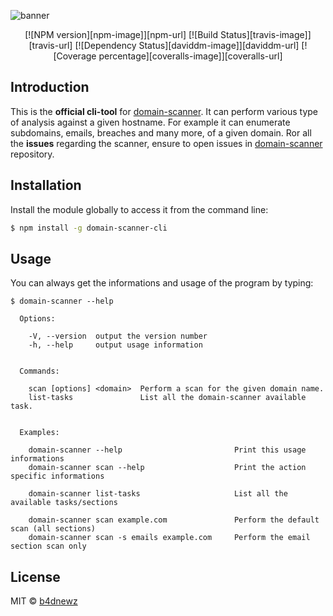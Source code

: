 ![banner](https://cdn.rawgit.com/b4dnewz/domain-scanner/182a366a/banner.jpg)

<div style="text-align:center">
  [![NPM version][npm-image]][npm-url] [![Build Status][travis-image]][travis-url] [![Dependency Status][daviddm-image]][daviddm-url] [![Coverage percentage][coveralls-image]][coveralls-url]
</div>

## Introduction
This is the __official cli-tool__ for [domain-scanner](https://github.com/b4dnewz/domain-scanner).
It can perform various type of analysis against a given hostname. For example it can enumerate subdomains, emails, breaches and many more, of a given domain.
Ror all the __issues__ regarding the scanner, ensure to open issues in [domain-scanner](https://github.com/b4dnewz/domain-scanner) repository.

## Installation
Install the module globally to access it from the command line:
```sh
$ npm install -g domain-scanner-cli
```

## Usage
You can always get the informations and usage of the program by typing:
```
$ domain-scanner --help

  Options:

    -V, --version  output the version number
    -h, --help     output usage information


  Commands:

    scan [options] <domain>  Perform a scan for the given domain name.
    list-tasks               List all the domain-scanner available task.


  Examples:

    domain-scanner --help                         Print this usage informations
    domain-scanner scan --help                    Print the action specific informations

    domain-scanner list-tasks                     List all the available tasks/sections

    domain-scanner scan example.com               Perform the default scan (all sections)
    domain-scanner scan -s emails example.com     Perform the email section scan only
```

## License

MIT © [b4dnewz](https://b4dnewz.github.io/)


[npm-image]: https://badge.fury.io/js/domain-scanner-cli.svg
[npm-url]: https://npmjs.org/package/domain-scanner-cli
[travis-image]: https://travis-ci.org/b4dnewz/domain-scanner-cli.svg?branch=master
[travis-url]: https://travis-ci.org/b4dnewz/domain-scanner-cli
[daviddm-image]: https://david-dm.org/b4dnewz/domain-scanner-cli.svg?theme=shields.io
[daviddm-url]: https://david-dm.org/b4dnewz/domain-scanner-cli
[coveralls-image]: https://coveralls.io/repos/b4dnewz/domain-scanner-cli/badge.svg
[coveralls-url]: https://coveralls.io/r/b4dnewz/domain-scanner-cli
